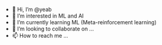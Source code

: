 - 👋 Hi, I’m @yeab
- 👀 I’m interested in ML and AI
- 🌱 I’m currently learning ML (Meta-reinforcement learning)
- 💞️ I’m looking to collaborate on ...
- 📫 How to reach me ...

<!---
yeab/yeab is a ✨ special ✨ repository because its `README.md` (this file) appears on your GitHub profile.
You can click the Preview link to take a look at your changes.
--->
